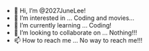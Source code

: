 - 👋 Hi, I’m @2027JuneLee!
- 👀 I’m interested in ... Coding and movies...
- 🌱 I’m currently learning ... Coding!
- 💞️ I’m looking to collaborate on ... Nothing!!!
- 📫 How to reach me ... No way to reach me!!!

<!---
2027JuneLee/2027JuneLee is a ✨ special ✨ repository because its `README.md` (this file) appears on your GitHub profile.
You can click the Preview link to take a look at your changes.
--->
